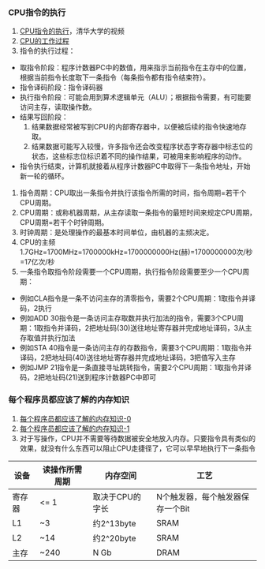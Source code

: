 ### CPU指令的执行
1. [CPU指令的执行](https://www.coursera.org/lecture/jisuanji-biancheng/cpuzhi-ling-de-zhi-xing-o73Oz)，清华大学的视频
1. [CPU的工作过程](https://software.intel.com/content/www/cn/zh/develop/articles/book-processor-architecture_cpu_work_process.html)
1. 指令的执行过程：
  * 取指令阶段：程序计数器PC中的数值，用来指示当前指令在主存中的位置，根据当前指令长度取下一条指令（每条指令都有指令结束符）。
  * 指令译码阶段：指令译码器
  * 执行指令阶段：可能会用到算术逻辑单元（ALU）；根据指令需要，有可能要访问主存，读取操作数。
  * 结果写回阶段：
    1. 结果数据经常被写到CPU的内部寄存器中，以便被后续的指令快速地存取。
    1. 结果数据可能写入较慢，许多指令还会改变程序状态字寄存器中标志位的状态，这些标志位标识着不同的操作结果，可被用来影响程序的动作。
  * 指令执行结束，计算机就接着从程序计数器PC中取得下一条指令地址，开始新一轮的循环。
1. 指令周期：CPU取出一条指令并执行该指令所需的时间，指令周期=若干个CPU周期。
1. CPU周期：或称机器周期，从主存读取一条指令的最短时间来规定CPU周期，CPU周期=若干个时钟周期。
1. 时钟周期：是处理操作的最基本时间单位，由机器的主频决定。
1. CPU的主频1.7GHz=1700MHz=1700000kHz=1700000000Hz(赫)=1700000000次/秒=17亿次/秒
1. 一条指令取指令阶段需要一个CPU周期，执行指令阶段需要至少一个CPU周期：
  * 例如CLA指令是一条不访问主存的清零指令，需要2个CPU周期：1取指令并译码，2执行
  * 例如ADD 30指令是一条访问主存取数并执行加法的指令，需要3个CPU周期：1取指令并译码，2把地址码(30)送往地址寄存器并完成地址译码，3从主存取值并执行加法
  * 例如STA 40指令是一条访问主存的存数指令，需要3个CPU周期：1取指令并译码，2把地址码(40)送往地址寄存器并完成地址译码，3把值写入主存
  * 例如JMP 21指令是一条直接寻址跳转指令，需要2个CPU周期：1取指令并译码，2把地址码(21)送到程序计数器PC中即可
  
### 每个程序员都应该了解的内存知识
1. [每个程序员都应该了解的内存知识-0](https://lrita.github.io/2018/06/30/programmer-should-know-about-memory-0/)
1. [每个程序员都应该了解的内存知识-1](https://lrita.github.io/2018/06/30/programmer-should-know-about-memory-1/)
1. 对于写操作，CPU并不需要等待数据被安全地放入内存。只要指令具有类似的效果，就没有什么东西可以阻止CPU走捷径了，它可以早早地执行下一条指令

|设备	|读操作所需周期 |内存空间  | 工艺|
|  ----  | ----  |  ----  | ----  |     
|寄存器	|<= 1         | 取决于CPU的字长 | N个触发器，每个触发器保存一个Bit |
|L1	    |~3           | 约2^13byte | SRAM |
|L2	    |~14          | 约2^20byte | SRAM |
|主存	|~240         | N Gb       | DRAM |






















